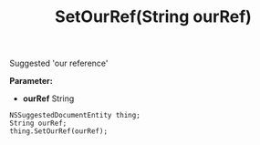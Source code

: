﻿---
uid: crmscript_ref_NSSuggestedDocumentEntity_SetOurRef
title: SetOurRef(String ourRef)
intellisense: NSSuggestedDocumentEntity.SetOurRef
keywords: NSSuggestedDocumentEntity, GetOurRef
so.topic: reference
---

Suggested 'our reference'

**Parameter:** 
 - **ourRef** String

```crmscript
NSSuggestedDocumentEntity thing;
String ourRef;
thing.SetOurRef(ourRef);
```

